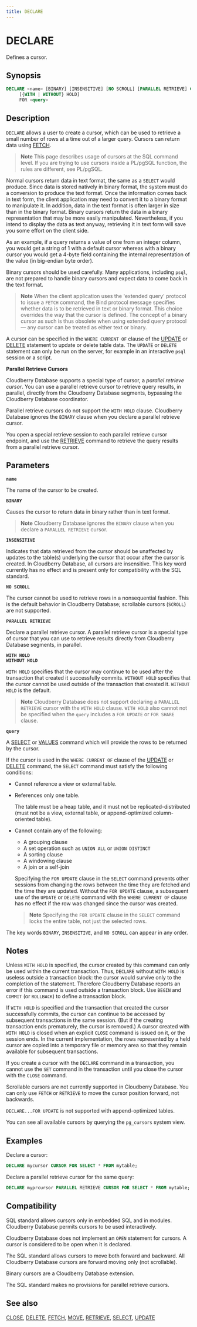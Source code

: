 ```yaml
---
title: DECLARE
---
```


# DECLARE

Defines a cursor.

## Synopsis

```sql
DECLARE <name> [BINARY] [INSENSITIVE] [NO SCROLL] [PARALLEL RETRIEVE] CURSOR 
     [{WITH | WITHOUT} HOLD] 
     FOR <query>
```

## Description

`DECLARE` allows a user to create a cursor, which can be used to retrieve a small number of rows at a time out of a larger query. Cursors can return data using [FETCH](/i18n/zh/docusaurus-plugin-content-docs/current/sql-stmts/sql-stmt-fetch.md).

> **Note** This page describes usage of cursors at the SQL command level. If you are trying to use cursors inside a PL/pgSQL function, the rules are different, see PL/pgSQL.

Normal cursors return data in text format, the same as a `SELECT` would produce. Since data is stored natively in binary format, the system must do a conversion to produce the text format. Once the information comes back in text form, the client application may need to convert it to a binary format to manipulate it. In addition, data in the text format is often larger in size than in the binary format. Binary cursors return the data in a binary representation that may be more easily manipulated. Nevertheless, if you intend to display the data as text anyway, retrieving it in text form will save you some effort on the client side.

As an example, if a query returns a value of one from an integer column, you would get a string of 1 with a default cursor whereas with a binary cursor you would get a 4-byte field containing the internal representation of the value (in big-endian byte order).

Binary cursors should be used carefully. Many applications, including `psql`, are not prepared to handle binary cursors and expect data to come back in the text format.

> **Note** When the client application uses the 'extended query' protocol to issue a `FETCH` command, the Bind protocol message specifies whether data is to be retrieved in text or binary format. This choice overrides the way that the cursor is defined. The concept of a binary cursor as such is thus obsolete when using extended query protocol — any cursor can be treated as either text or binary.

A cursor can be specified in the `WHERE CURRENT OF` clause of the [UPDATE](/i18n/zh/docusaurus-plugin-content-docs/current/sql-stmts/sql-stmt-update.md) or [DELETE](/i18n/zh/docusaurus-plugin-content-docs/current/sql-stmts/sql-stmt-delete.md) statement to update or delete table data. The `UPDATE` or `DELETE` statement can only be run on the server, for example in an interactive `psql` session or a script.

**Parallel Retrieve Cursors**

Cloudberry Database supports a special type of cursor, a *parallel retrieve cursor*. You can use a parallel retrieve cursor to retrieve query results, in parallel, directly from the Cloudberry Database segments, bypassing the Cloudberry Database coordinator.

Parallel retrieve cursors do not support the `WITH HOLD` clause. Cloudberry Database ignores the `BINARY` clause when you declare a parallel retrieve cursor.

You open a special retrieve session to each parallel retrieve cursor endpoint, and use the [RETRIEVE](/i18n/zh/docusaurus-plugin-content-docs/current/sql-stmts/sql-stmt-retrieve.md) command to retrieve the query results from a parallel retrieve cursor.

## Parameters

**`name`**

The name of the cursor to be created.

**`BINARY`**

Causes the cursor to return data in binary rather than in text format.

> **Note** Cloudberry Database ignores the `BINARY` clause when you declare a `PARALLEL RETRIEVE` cursor.

**`INSENSITIVE`**

Indicates that data retrieved from the cursor should be unaffected by updates to the table(s) underlying the cursor that occur after the cursor is created. In Cloudberry Database, all cursors are insensitive. This key word currently has no effect and is present only for compatibility with the SQL standard.

**`NO SCROLL`**

The cursor cannot be used to retrieve rows in a nonsequential fashion. This is the default behavior in Cloudberry Database; scrollable cursors (`SCROLL`) are not supported.

**`PARALLEL RETRIEVE`**

Declare a parallel retrieve cursor. A parallel retrieve cursor is a special type of cursor that you can use to retrieve results directly from Cloudberry Database segments, in parallel.

**`WITH HOLD`**<br />
**`WITHOUT HOLD`**

`WITH HOLD` specifies that the cursor may continue to be used after the transaction that created it successfully commits. `WITHOUT HOLD` specifies that the cursor cannot be used outside of the transaction that created it. `WITHOUT HOLD` is the default.

> **Note** Cloudberry Database does not support declaring a `PARALLEL RETRIEVE` cursor with the `WITH HOLD` clause. `WITH HOLD` also cannot not be specified when the `query` includes a `FOR UPDATE` or `FOR SHARE` clause.

**`query`**

A [SELECT](/i18n/zh/docusaurus-plugin-content-docs/current/sql-stmts/sql-stmt-select.md) or [VALUES](/i18n/zh/docusaurus-plugin-content-docs/current/sql-stmts/sql-stmt-values.md) command which will provide the rows to be returned by the cursor.

If the cursor is used in the `WHERE CURRENT OF` clause of the [UPDATE](/i18n/zh/docusaurus-plugin-content-docs/current/sql-stmts/sql-stmt-update.md) or [DELETE](/i18n/zh/docusaurus-plugin-content-docs/current/sql-stmts/sql-stmt-delete.md) command, the `SELECT` command must satisfy the following conditions:

- Cannot reference a view or external table.
- References only one table.

    The table must be a heap table, and it must not be replicated-distributed (must not be a view, external table, or append-optimized column-oriented table).

- Cannot contain any of the following:
    -  A grouping clause
    -  A set operation such as `UNION ALL` or `UNION DISTINCT`
    -  A sorting clause
    -  A windowing clause
    -  A join or a self-join

    Specifying the `FOR UPDATE` clause in the `SELECT` command prevents other sessions from changing the rows between the time they are fetched and the time they are updated. Without the `FOR UPDATE` clause, a subsequent use of the `UPDATE` or `DELETE` command with the `WHERE CURRENT OF` clause has no effect if the row was changed since the cursor was created.

    > **Note** Specifying the `FOR UPDATE` clause in the `SELECT` command locks the entire table, not just the selected rows.

The key words `BINARY`, `INSENSITIVE`, and `NO SCROLL` can appear in any order.

## Notes

Unless `WITH HOLD` is specified, the cursor created by this command can only be used within the current transaction. Thus, `DECLARE` without `WITH HOLD` is useless outside a transaction block: the cursor would survive only to the completion of the statement. Therefore Cloudberry Database reports an error if this command is used outside a transaction block. Use `BEGIN` and `COMMIT` (or `ROLLBACK`) to define a transaction block.

If `WITH HOLD` is specified and the transaction that created the cursor successfully commits, the cursor can continue to be accessed by subsequent transactions in the same session. (But if the creating transaction ends prematurely, the cursor is removed.) A cursor created with `WITH HOLD` is closed when an explicit `CLOSE` command is issued on it, or the session ends. In the current implementation, the rows represented by a held cursor are copied into a temporary file or memory area so that they remain available for subsequent transactions.

If you create a cursor with the `DECLARE` command in a transaction, you cannot use the `SET` command in the transaction until you close the cursor with the `CLOSE` command.

Scrollable cursors are not currently supported in Cloudberry Database. You can only use `FETCH` or `RETRIEVE` to move the cursor position forward, not backwards.

`DECLARE...FOR UPDATE` is not supported with append-optimized tables.

You can see all available cursors by querying the `pg_cursors` system view.

## Examples

Declare a cursor:

```sql
DECLARE mycursor CURSOR FOR SELECT * FROM mytable;
```

Declare a parallel retrieve cursor for the same query:

```sql
DECLARE myprcursor PARALLEL RETRIEVE CURSOR FOR SELECT * FROM mytable;
```

## Compatibility

SQL standard allows cursors only in embedded SQL and in modules. Cloudberry Database permits cursors to be used interactively.

Cloudberry Database does not implement an `OPEN` statement for cursors. A cursor is considered to be open when it is declared.

The SQL standard allows cursors to move both forward and backward. All Cloudberry Database cursors are forward moving only (not scrollable).

Binary cursors are a Cloudberry Database extension.

The SQL standard makes no provisions for parallel retrieve cursors.

## See also

[CLOSE](/i18n/zh/docusaurus-plugin-content-docs/current/sql-stmts/sql-stmt-close.md), [DELETE](/i18n/zh/docusaurus-plugin-content-docs/current/sql-stmts/sql-stmt-delete.md), [FETCH](/i18n/zh/docusaurus-plugin-content-docs/current/sql-stmts/sql-stmt-fetch.md), [MOVE](/i18n/zh/docusaurus-plugin-content-docs/current/sql-stmts/sql-stmt-move.md), [RETRIEVE](/i18n/zh/docusaurus-plugin-content-docs/current/sql-stmts/sql-stmt-retrieve.md), [SELECT](/i18n/zh/docusaurus-plugin-content-docs/current/sql-stmts/sql-stmt-select.md), [UPDATE](/i18n/zh/docusaurus-plugin-content-docs/current/sql-stmts/sql-stmt-update.md)
